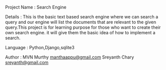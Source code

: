 Project Name :  Search Engine

Details :	This is the basic text based search engine where we can search a query and our engine will list the documents
		that are relevant to the given query.This project is for learning purpose for those who want to create their 
		own search engine. it will give them the basic idea of how to implement a search.
	  
	 
Language : Python,Django,sqlite3

Author : MVN Murthy	manthaappu@gmail.com
	 Sreyanth Chary	sreyanth@gmail.com
	   
	  
